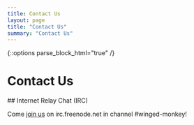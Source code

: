```yaml
---
title: Contact Us
layout: page
title: "Contact Us"
summary: "Contact Us"
---
```

{::options parse_block_html="true" /}

Contact Us
==========

<div class="section-grouping">
## Internet Relay Chat (IRC)

Come [join us](irc://irc.freenode.net/winged-monkey) on irc.freenode.net in channel #winged-monkey!
</div>


